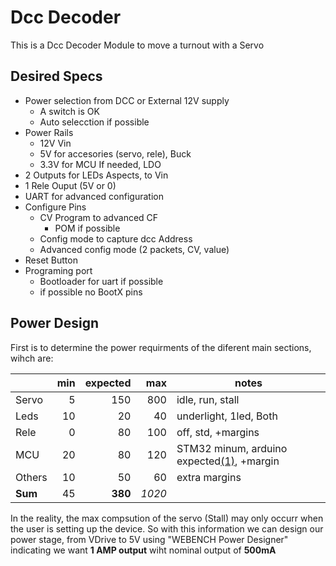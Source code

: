# Dcc Decoder
This is a Dcc Decoder Module to move a turnout with a Servo

## Desired Specs
* Power selection from DCC or External 12V supply
  * A switch is OK
  * Auto selecction if possible
* Power Rails
  * 12V Vin
  * 5V for accesories (servo, rele), Buck
  * 3.3V for MCU If needed, LDO
* 2 Outputs for LEDs Aspects, to Vin
* 1 Rele Ouput (5V or 0)
* UART for advanced configuration
* Configure Pins
  * CV Program to advanced CF
    * POM if possible
  * Config mode to capture dcc Address
  * Advanced config mode (2 packets, CV, value)
* Reset Button
* Programing port
  * Bootloader for uart if possible
  * if possible no BootX pins

## Power Design
First is to determine the power requirments of the diferent main sections, wihch are:

|       |min|expected|max|notes|
|---    |--:|--:|--:|---|
|Servo  | 5 |150|800|idle, run, stall|
|Leds   |10 |20 |40 | underlight, 1led, Both|
|Rele   |0  |80 |100| off, std, +margins|
|MCU    |20 |80 |120|STM32 minum, arduino expected[(1)](https://www.gadgetmakersblog.com/power-consumption-arduinos-atmega328-microcontroller/), +margin|
|Others |10|50|60| extra margins
|**Sum**|45|**380**|*1020*|

In the reality, the max compsution of the servo (Stall) may only occurr when the user is setting up the device. So with this information we can design our power stage, from VDrive to 5V using "WEBENCH Power Designer" indicating we want **1 AMP output** wiht nominal output of **500mA**

